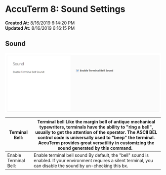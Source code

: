 # AccuTerm 8: Sound Settings

**Created At:** 8/16/2019 6:14:20 PM  
**Updated At:** 8/16/2019 6:16:15 PM  




## Sound

![](./1565979284449-1565979284449.png)


| Terminal Bell: | Terminal bell Like the margin bell of antique mechanical typewriters, terminals have the ability to "ring a bell", usually to get the attention of the operator. The ASCII BEL control code is universally used to "beep" the terminal. AccuTerm provides great versatility in customizing the sound generated by this command.   |
| --- | --- |
| Enable Terminal Bell: | Enable terminal bell sound By default, the "bell" sound is enabled. If your environment requires a silent terminal, you can disable the sound by un-checking this bx.<br> |

